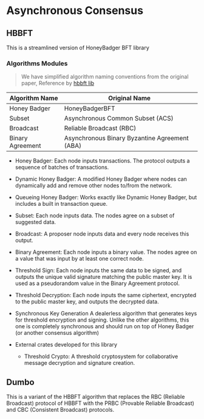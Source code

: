 # Asynchronous Consensus

## HBBFT
This is a streamlined version of HoneyBadger BFT library


### Algorithms Modules

> We have simplified algorithm naming conventions from the original paper, Reference by [hbbft lib](https://github.com/poanetwork/hbbft)


|  Algorithm Name  | Original Name                                 |
| ---------------- | --------------------------------------------- |
| Honey Badger     | HoneyBadgerBFT                                |
| Subset           | Asynchronous Common Subset (ACS)              |
| Broadcast        | Reliable Broadcast (RBC)                      |
| Binary Agreement | Asynchronous Binary Byzantine Agreement (ABA) |

- Honey Badger: Each node inputs transactions. The protocol outputs a sequence of batches of transactions.

- Dynamic Honey Badger: A modified Honey Badger where nodes can dynamically add and remove other nodes to/from the network.

- Queueing Honey Badger: Works exactly like Dynamic Honey Badger, but includes a built in transaction queue.

- Subset: Each node inputs data. The nodes agree on a subset of suggested data.

- Broadcast: A proposer node inputs data and every node receives this output.

- Binary Agreement: Each node inputs a binary value. The nodes agree on a value that was input by at least one correct node.

- Threshold Sign: Each node inputs the same data to be signed, and outputs the unique valid signature matching the public master key. It is used as a pseudorandom value in the Binary Agreement protocol.

- Threshold Decryption: Each node inputs the same ciphertext, encrypted to the public master key, and outputs the decrypted data.

- Synchronous Key Generation A dealerless algorithm that generates keys for threshold encryption and signing. Unlike the other algorithms, this one is completely synchronous and should run on top of Honey Badger (or another consensus algorithm)

- External crates developed for this library
    - Threshold Crypto: A threshold cryptosystem for collaborative message decryption and signature creation.


## Dumbo
This is a variant of the HBBFT algorithm that replaces the RBC (Reliable Broadcast) protocol of HBBFT with the PRBC (Provable Reliable Broadcast) and CBC (Consistent Broadcast) protocols.
